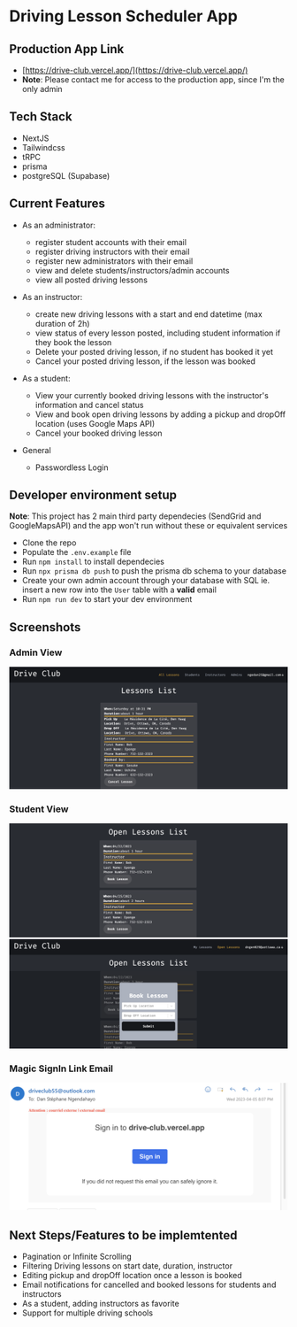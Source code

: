 # Driving Lesson Scheduler App

## Production App Link
- [https://drive-club.vercel.app/](https://drive-club.vercel.app/)
- **Note**: Please contact me for access to the production app, since I'm the only admin

## Tech Stack
- NextJS
- Tailwindcss
- tRPC
- prisma
- postgreSQL (Supabase)


## Current Features
- As an administrator:
    - register student accounts with their email
    - register driving instructors with their email
    - register new administrators with their email
    - view and delete students/instructors/admin accounts
    - view all posted driving lessons

- As an instructor:
    - create new driving lessons with a start and end datetime (max duration of 2h)
    - view status of every lesson posted, including student information if they book the lesson
    - Delete your posted driving lesson, if no student has booked it yet
    - Cancel your posted driving lesson, if the lesson was booked

- As a student:
    - View your currently booked driving lessons with the instructor's information and cancel status
    - View and book open driving lessons by adding a pickup and dropOff location (uses Google Maps API)
    - Cancel your booked driving lesson

- General
    - Passwordless Login

## Developer environment setup
**Note**: This project has 2 main third party dependecies (SendGrid and GoogleMapsAPI) and the app won't run without these or equivalent services
- Clone the repo
- Populate the `.env.example` file
- Run `npm install` to install dependecies
- Run `npx prisma db push` to push the prisma db schema to your database
- Create your own admin account through your database with SQL ie. insert a new row into the `User` table with a **valid** email
- Run `npm run dev` to start your dev environment

## Screenshots
### Admin View
 ![](./docs/img1.png)
### Student View
 ![](./docs/img3.png)
 ![](./docs/img4.png)
### Magic SignIn Link Email
 ![](./docs/img2.png)

 ## Next Steps/Features to be implemtented
 - Pagination or Infinite Scrolling
 - Filtering Driving lessons on start date, duration, instructor
 - Editing pickup and dropOff location once a lesson is booked
 - Email notifications for cancelled and booked lessons for students and instructors
 - As a student, adding instructors as favorite 
 - Support for multiple driving schools
